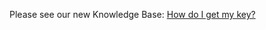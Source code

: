 Please see our new Knowledge Base: [How do I get my key?](https://support.emby.media/en/support/solutions/articles/44001173111-how-is-the-emby-premiere-key-delivered-to-me)